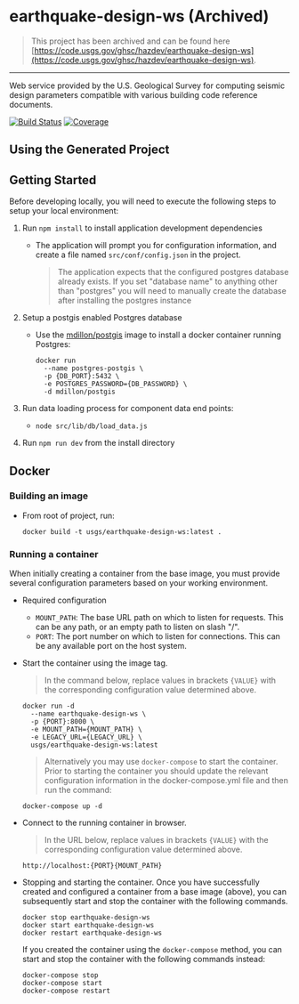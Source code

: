# earthquake-design-ws (Archived)

> This project has been archived and can be found here
> [https://code.usgs.gov/ghsc/hazdev/earthquake-design-ws](https://code.usgs.gov/ghsc/hazdev/earthquake-design-ws).

---

Web service provided by the U.S. Geological Survey for computing seismic
design parameters compatible with various building code reference documents.

[![Build Status](https://travis-ci.org/usgs/earthquake-design-ws.svg?branch=master)](https://travis-ci.org/usgs/earthquake-design-ws)
[![Coverage](https://codecov.io/github/usgs/earthquake-design-ws/coverage.svg?branch=master)](https://codecov.io/github/usgs/earthquake-design-ws?branch=master)

## Using the Generated Project

## Getting Started

Before developing locally, you will need to execute the following steps to
setup your local environment:

1. Run `npm install` to install application development dependencies

   - The application will prompt you for configuration information,
     and create a file named `src/conf/config.json` in the project.

     > The application expects that the configured postgres database already
     > exists. If you set "database name" to anything other than "postgres"
     > you will need to manually create the database after installing the
     > postgres instance

1. Setup a postgis enabled Postgres database
   - Use the [mdillon/postgis](https://hub.docker.com/r/mdillon/postgis/)
     image to install a docker container running Postgres:
     ```
     docker run
       --name postgres-postgis \
       -p {DB_PORT}:5432 \
       -e POSTGRES_PASSWORD={DB_PASSWORD} \
       -d mdillon/postgis
     ```
1. Run data loading process for component data end points:
   - `node src/lib/db/load_data.js`
1. Run `npm run dev` from the install directory

## Docker

### Building an image

- From root of project, run:
  ```
  docker build -t usgs/earthquake-design-ws:latest .
  ```

### Running a container

When initially creating a container from the base image, you must provide
several configuration parameters based on your working environment.

- Required configuration

  - `MOUNT_PATH`: The base URL path on which to listen for requests. This can
    be any path, or an empty path to listen on slash "/".
  - `PORT`: The port number on which to listen for connections. This can be
    any available port on the host system.

- Start the container using the image tag.

  > In the command below, replace values in brackets `{VALUE}` with the
  > corresponding configuration value determined above.

  ```
  docker run -d
    --name earthquake-design-ws \
    -p {PORT}:8000 \
    -e MOUNT_PATH={MOUNT_PATH} \
    -e LEGACY_URL={LEGACY_URL} \
    usgs/earthquake-design-ws:latest
  ```

  > Alternatively you may use `docker-compose` to start the container. Prior to
  > starting the container you should update the relevant configuration
  > information in the docker-compose.yml file and then run the command:

  ```
  docker-compose up -d
  ```

- Connect to the running container in browser.

  > In the URL below, replace values in brackets `{VALUE}` with the
  > corresponding configuration value determined above.

  ```
  http://localhost:{PORT}{MOUNT_PATH}
  ```

- Stopping and starting the container. Once you have successfully created
  and configured a container from a base image (above), you can subsequently
  start and stop the container with the following commands.

  ```
  docker stop earthquake-design-ws
  docker start earthquake-design-ws
  docker restart earthquake-design-ws
  ```

  If you created the container using the `docker-compose` method, you can
  start and stop the container with the following commands instead:

  ```
  docker-compose stop
  docker-compose start
  docker-compose restart
  ```
